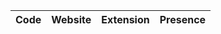 <table id="languages">
  <thead>
    <tr>
      <th style="text-align:left">Code</th>
      <th style="text-align:left">Website</th>
      <th style="text-align:left">Extension</th>
      <th style="text-align:left">Presence</th>
    </tr>
  </thead>
  <tbody>
  </tbody>
</table>
